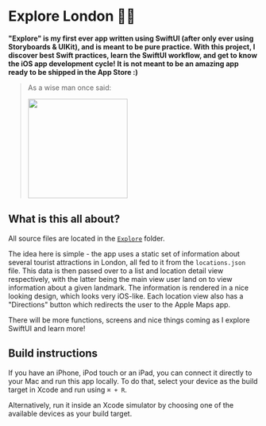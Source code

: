 #  Explore London 💂🏼

**"Explore" is my first ever app written using SwiftUI (after only ever using Storyboards & UIKit), and is meant to be pure practice. With this project, I discover best Swift practices, learn the SwiftUI workflow, and get to know the iOS app development cycle! It is not meant to be an amazing app ready to be shipped in the App Store :)**

> As a wise man once said:
>
> <img src="https://i.kym-cdn.com/entries/icons/mobile/000/028/021/work.jpg" width="200"/>

## What is this all about?

All source files are located in the [`Explore`](https://github.com/PiotrRut/Explore-London/tree/main/Explore) folder.

The idea here is simple - the app uses a static set of information about several tourist attractions in London, all fed to it from the `locations.json` file. This data is then passed over to a list and location detail view respectively, with the latter being the main view user land on to view information about a given landmark. The information is rendered in a nice looking design, which looks very iOS-like. Each location view also has a "Directions" button which redirects the user to the Apple Maps app.

There will be more functions, screens and nice things coming as I explore SwiftUI and learn more!

## Build instructions

If you have an iPhone, iPod touch or an iPad, you can connect it directly to your Mac and run this app locally. To do that, select your device as the build target in Xcode and run using `⌘ + R`.

Alternatively, run it inside an Xcode simulator by choosing one of the available devices as your build target.
